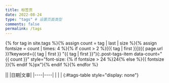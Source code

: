 ```yaml
---
title: 标签页
date: 2022-08-24
type: "tags" # 设置页面类型
comments: false
permalink: /tags
---
```


{% for tag in site.tags %}{% assign count = tag | last | size %}{% assign fontsize = count | times: 4 %}{% if count  > 2 %}[{{ tag | first }}]({{ page.url }}?keyword={{ tag | first }} "{{ tag | first }}"){:.post-tags-item data-count="{{ count }}" style="font-size: {% if fontsize > 24 %}24{% else %}{{ fontsize }}{% endif %}px"}{% endif %}{% endfor %}

||
|日期|文章|
|----|----|
|    |    |
{:#tags-table style="display: none"}